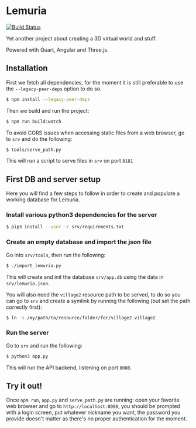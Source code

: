 # Lemuria

[![Build Status](https://travis-ci.com/7185/lemuria.svg?branch=master)](https://travis-ci.com/7185/lemuria)

Yet another project about creating a 3D virtual world and stuff.

Powered with Quart, Angular and Three.js.

## Installation

First we fetch all dependencies, for the moment it is still preferable to use the `--legacy-peer-deps` option to do so.

```bash
$ npm install --legacy-peer-deps
```

Then we build and run the project:

```bash
$ npm run build:watch
```

To avoid CORS issues when accessing static files from a web browser, go to `srv` and do the following:

```bash
$ tools/serve_path.py
```

This will run a script to serve files in `srv` on port `8181`

## First DB and server setup

Here you will find a few steps to follow in order to create and populate a working database for Lemuria.

### Install various python3 dependencies for the server

```bash
$ pip3 install --user -r srv/requirements.txt
```
### Create an empty database and import the json file

Go into `srv/tools`, then run the following:

```bash
$ ./import_lemuria.py
```

This will create and init the database `srv/app.db` using the data in `srv/lemuria.json`.

You will also need the `village2` resource path to be served, to do so you can go to `srv`
and create a symlink by running the following (but set the path correctly first):

```bash
$ ln -s /my/path/to/resource/folder/for/village2 village2
```

### Run the server

Go to `srv` and run the following:

```bash
$ python3 app.py
```

This will run the API backend, listening on port `8080`.

## Try it out!

Once `npm run`, `app.py` and `serve_path.py` are running: open your favorite web browser and go to `http://localhost:8080`,
you should be prompted with a login screen, put whatever nickname you want, the password you provide doesn't matter as
there's no proper authentication for the moment.
